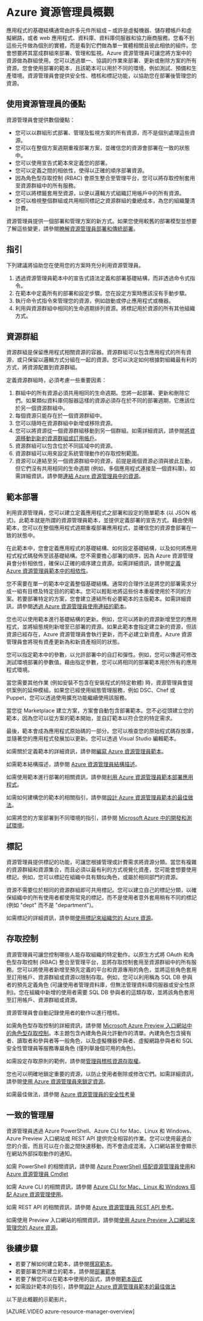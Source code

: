 <properties
   pageTitle="Azure 資源管理員概觀 | Microsoft Azure"
   description="描述如何使用 Azure 資源管理員在 Azure 上進行資源的部署、管理及存取控制。"
   services="azure-resource-manager"
   documentationCenter="na"
   authors="tfitzmac"
   manager="wpickett"
   editor=""/>

<tags
   ms.service="azure-resource-manager"
   ms.devlang="na"
   ms.topic="get-started-article"
   ms.tgt_pltfrm="na"
   ms.workload="na"
   ms.date="10/02/2015"
   ms.author="tomfitz"/>

# Azure 資源管理員概觀

應用程式的基礎結構通常由許多元件所組成 – 或許是虛擬機器、儲存體帳戶和虛擬網路，或者 web 應用程式、資料庫、資料庫伺服器和協力廠商服務。您看不到這些元件做為個別的實體，而是看到它們做為單一實體相關且彼此相依的組件。您會想要將其當成群組來部署、管理和監視。Azure 資源管理員可讓您將方案中的資源做為群組使用。您可以透過單一、協調的作業來部署、更新或刪除方案的所有資源。您會使用部署的範本，且該範本可以用於不同的環境，例如測試、預備和生產環境。資源管理員會提供安全性、稽核和標記功能，以協助您在部署後管理您的資源。

## 使用資源管理員的優點

資源管理員會提供數個優點：

- 您可以以群組形式部署、管理及監視方案的所有資源，而不是個別處理這些資源。
- 您可以在整個方案週期重複部署方案，並確信您的資源會部署在一致的狀態中。
- 您可以使用宣告式範本來定義您的部署。
- 您可以定義之間的相依性，使得以正確的順序部署資源。
- 因為角色型存取控制 (RBAC) 會原生整合至管理平台，您可以將存取控制套用至資源群組中的所有服務。
- 您可以將標籤套用至資源，以便以邏輯方式組織訂用帳戶中的所有資源。
- 您可以檢視整個群組或共用相同標記之資源群組的彙總成本，為您的組織釐清計費。  

資源管理員提供一個部署和管理方案的新方式。如果您使用較舊的部署模型並想要了解這些變更，請參閱[瞭解資源管理員部署和傳統部署](resource-manager-deployment-model.md)。

## 指引

下列建議將協助您在使用您的方案時充分利用資源管理員。

1. 透過資源管理員範本中的宣告式語法定義和部署基礎結構，而非透過命令式指令。
2. 在範本中定義所有的部署和設定步驟。您在設定方案時應該沒有手動步驟。
3. 執行命令式指令來管理您的資源，例如啟動或停止應用程式或機器。
4. 利用與資源群組中相同的生命週期排列資源。將標記用於資源的所有其他組織方式。

## 資源群組

資源群組是保留應用程式相關資源的容器。資源群組可以包含應用程式的所有資源，或只保留以邏輯方式分組在一起的資源。您可以決定如何根據對組織最有利的方式，將資源配置到資源群組。

定義資源群組時，必須考慮一些重要因素：

1. 群組中的所有資源必須共用相同的生命週期。您將一起部署、更新和刪除它們。如果類似資料庫伺服器這樣的資源必須存在於不同的部署週期，它應該位於另一個資源群組中。
2. 每個資源只能存在於一個資源群組中。
3. 您可以隨時在資源群組中新增或移除資源。
4. 您可以將資源從一個資源群組移動到另一個群組。如需詳細資訊，請參閱[將資源移動到新的資源群組或訂用帳戶](resource-group-move-resources.md)。
4. 資源群組可以包含位於不同區域中的資源。
5. 資源群組可以用來設定系統管理動作的存取控制範圍。
6. 資源可以連結至另一個資源群組中的資源，前提是兩個資源必須與彼此互動，但它們沒有共用相同的生命週期 (例如，多個應用程式連接至一個資料庫)。如需詳細資訊，請參閱[連結 Azure 資源管理員中的資源](resource-group-link-resources.md)。

## 範本部署

利用資源管理員，您可以建立定義應用程式之部署和設定的簡單範本 (以 JSON 格式)。此範本就是所謂的資源管理員範本，並提供定義部署的宣告方式。藉由使用範本，您可以在整個應用程式週期重複部署應用程式，並確信您的資源會部署在一致的狀態中。

在此範本中，您會定義應用程式的基礎結構、如何設定基礎結構，以及如何將應用程式程式碼發佈至該基礎結構。您不需要擔心部署的順序，因為 Azure 資源管理員會分析相依性，確保以正確的順序建立資源。如需詳細資訊，請參閱[定義 Azure 資源管理員範本中的相依性](resource-group-define-dependencies.md)。

您不需要在單一的範本中定義整個基礎結構。通常的合理作法是將您的部署需求分成一組有目標及特定目的的範本。您可以輕鬆地將這些份本重複使用於不同的方案。若要部署特定的方案，您會建立連結所有必要範本的主版範本。如需詳細資訊，請參閱[透過 Azure 資源管理員使用連結的範本](resource-group-linked-templates.md)。

您也可以使用範本進行基礎結構的更新。例如，您可以將新的資源新增至您的應用程式，並將組態規則新增至已部署的資源。如果此範本會指定建立新的資源，但該資源已經存在，Azure 資源管理員會執行更新，而不必建立新資產。Azure 資源管理員會將現有資產更新為和新資產相同的狀態。

您可以指定範本中的參數，以允許部署中的自訂和彈性。例如，您可以傳遞可修改測試環境部署的參數值。藉由指定參數，您可以將相同的部署範本用於所有的應用程式環境。

當您需要其他作業 (例如安裝不包含在安裝程式的特定軟體) 時，資源管理員會提供案例的延伸模組。如果您已經使用組態管理服務，例如 DSC、Chef 或 Puppet，您可以透過使用擴充功能繼續使用該服務。

當您從 Marketplace 建立方案，方案會自動包含部署範本。您不必從頭建立您的範本，因為您可以從方案的範本開始，並自訂範本以符合您的特定需求。

最後，範本會成為應用程式原始碼的一部分。您可以檢查您的原始程式碼存放庫，並隨著您的應用程式發展加以更新。您可以透過 Visual Studio 編輯範本。

如需關於定義範本的詳細資訊，請參閱[編寫 Azure 資源管理員範本](./resource-group-authoring-templates.md)。

如需範本結構描述，請參閱 [Azure 資源管理員結構描述](https://github.com/Azure/azure-resource-manager-schemas)。

如需使用範本進行部署的相關資訊，請參閱[利用 Azure 資源管理員範本部署應用程式](azure-portal/resource-group-template-deploy.md)。

如需如何建構您的範本的相關指引，請參閱[設計 Azure 資源管理員範本的最佳做法](best-practices-resource-manager-design-templates.md)。

如需將您的方案部署到不同環境的指引，請參閱 [Microsoft Azure 中的開發和測試環境](solution-dev-test-environments-preview-portal.md)。

## 標記

資源管理員提供標記的功能，可讓您根據管理或計費需求將資源分類。當您有複雜的資源群組和資源集合，而且必須以最有利的方式視覺化資產，您可能會想要使用標記。例如，您可以標記在組織中具有類似角色，或屬於相同部門的資源。

資源不需要位於相同的資源群組即可共用標記。您可以建立自己的標記分類，以確保組織中的所有使用者都使用常見的標記，而不是使用者意外套用稍有不同的標記 (例如 "dept" 而不是 "department")。

如需標記的詳細資訊，請參閱[使用標記來組織您的 Azure 資源](./resource-group-using-tags.md)。

## 存取控制

資源管理員可讓您控制哪些人能存取組織的特定動作。以原生方式將 OAuth 和角色型存取控制 (RBAC) 整合至管理平台，並將存取控制套用至資源群組中的所有服務。您可以將使用者新增至預先定義的平台和資源專用的角色，並將這些角色套用至訂用帳戶、資源群組或資源以限制存取。例如，您可以利用稱為 SQL DB 參與者的預先定義角色 (可讓使用者管理資料庫，但無法管理資料庫伺服器或安全性原則)。您在組織中新增的使用者需要 SQL DB 參與者的這類存取，並將該角色套用至訂用帳戶、資源群組或資源。

資源管理員會自動記錄使用者的動作以進行稽核。

如需角色型存取控制的詳細資訊，請參閱 [Microsoft Azure Preview 入口網站中的角色型存取控制](role-based-access-control-configure.md)。本主題包含內建角色與允許動作的清單。內建角色包含擁有者、讀取者和參與者等一般角色，以及虛擬機器參與者、虛擬網路參與者和 SQL 安全性管理員等服務專屬角色 (僅列舉幾個可用的角色)。

如需設定存取原則的範例，請參閱[管理與稽核資源存取權](azure-portal/resource-group-rbac.md)。

您也可以明確地鎖定重要的資源，以防止使用者刪除或修改它們。如需詳細資訊，請參閱[使用 Azure 資源管理員來鎖定資源](resource-group-lock-resources.md)。

如需最佳做法，請參閱 [Azure 資源管理員的安全性考量](best-practices-resource-manager-security.md)

## 一致的管理層

資源管理員透過 Azure PowerShell、Azure CLI for Mac、Linux 和 Windows、Azure Preview 入口網站或 REST API 提供完全相容的作業。您可以使用最適合您的介面，而且可以在介面之間快速移動，而不會造成混淆。入口網站甚至會顯示在網站外部採取動作的通知。

如需 PowerShell 的相關資訊，請參閱 [Azure PowerShell 搭配資源管理員使用](./powershell-azure-resource-manager.md)和 [Azure 資源管理員 Cmdlet](https://msdn.microsoft.com/library/azure/dn757692.aspx)

如需 Azure CLI 的相關資訊，請參閱 [Azure CLI for Mac、Linux 和 Windows 搭配 Azure 資源管理使用](./virtual-machines/xplat-cli-azure-resource-manager.md)。

如需 REST API 的相關資訊，請參閱 [Azure 資源管理員 REST API 參考](https://msdn.microsoft.com/library/azure/dn790568.aspx)。

如需使用 Preview 入口網站的相關資訊，請參閱[使用 Azure Preview 入口網站來管理您的 Azure 資源](azure-portal/resource-group-portal.md)。


## 後續步驟

- 若要了解如何建立範本，請參閱[撰寫範本](./resource-group-authoring-templates.md)。
- 若要部署您所建立的範本，請參閱[部署範本](azure-portal/resource-group-template-deploy.md)
- 若要了解您可以在範本中使用的函式，請參閱[範本函式](./resource-group-template-functions.md)
- 如需設計範本的指引，請參閱[設計 Azure 資源管理員範本的最佳做法](best-practices-resource-manager-design-templates.md)

以下是此概觀的示範影片。

[AZURE.VIDEO azure-resource-manager-overview]

<!---HONumber=Oct15_HO3-->